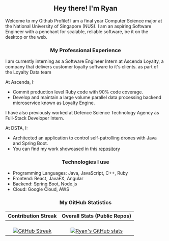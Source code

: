<h2 align="center"> Hey there! I'm Ryan </h2>
Welcome to my Github Profile! I am a final year Computer Science major at the National University of Singapore (NUS). I am an aspiring Software Engineer with a penchant for scalable, reliable software, be it on the desktop or the web.

<h3 align="center"> My Professional Experience </h3>
I am currently interning as a Software Engineer Intern at Ascenda Loyalty, a company that delivers customer loyalty software to it's clients. as part of the Loyalty Data team

At Ascenda, I:
- Commit production level Ruby code with 90% code coverage.
- Develop and maintain a large volume parallel data processing backend microservice known as Loyalty Engine.

I have also previously worked at Defence Science Technology Agency as Full-Stack Developer Intern.

At DSTA, I:
- Architected an application to control self-patrolling drones with Java and Spring Boot.
- You can find my work showcased in this [repository](https://github.com/ryantanlien/gcs-app)

<h3 align = "center"> Technologies I use </h3>

- Programming Languages: Java, JavaScript, C++, Ruby
- Frontend: React, JavaFX, Angular
- Backend: Spring Boot, Node.js
- Cloud: Google Cloud, AWS 

<h3 align="center"> My GitHub Statistics </h3>

| Contribution Streak  	| Overall Stats (Public Repos) 	|
|:-:	|:-:	|
|<br> [![GitHub Streak](https://streak-stats.demolab.com/?user=ryantanlien&theme=dark)](https://git.io/streak-stats)|  <br> [![Ryan's GitHub stats](https://github-readme-stats.vercel.app/api?username=ryantanlien&show_icons=true&theme=tokyonight)](https://github.com/anuraghazra/github-readme-stats) 	|

<!--
**ryantanlien/ryantanlien** is a ✨ _special_ ✨ repository because its `README.md` (this file) appears on your GitHub profile.

Here are some ideas to get you started:

- 🔭 I’m currently working on ...
- 🌱 I’m currently learning ...
- 👯 I’m looking to collaborate on ...
- 🤔 I’m looking for help with ...
- 💬 Ask me about ...
- 📫 How to reach me: ...
- 😄 Pronouns: ...
- ⚡ Fun fact: ...
-->
